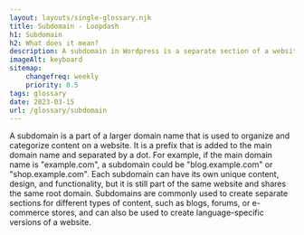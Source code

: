 ```yaml
--- 
layout: layouts/single-glossary.njk
title: Subdomain - Loopdash
h1: Subdomain
h2: What does it mean?
description: A subdomain in Wordpress is a separate section of a website that can be used to organize content or create a distinct area for a specific purpose, such as a blog or online store.
imageAlt: keyboard
sitemap:
	changefreq: weekly
	priority: 0.5
tags: glossary
date: 2023-03-15
url: /glossary/subdomain
---
```


A subdomain is a part of a larger domain name that is used to organize and categorize content on a website. It is a prefix that is added to the main domain name and separated by a dot. For example, if the main domain name is "example.com", a subdomain could be "blog.example.com" or "shop.example.com". Each subdomain can have its own unique content, design, and functionality, but it is still part of the same website and shares the same root domain. Subdomains are commonly used to create separate sections for different types of content, such as blogs, forums, or e-commerce stores, and can also be used to create language-specific versions of a website.
